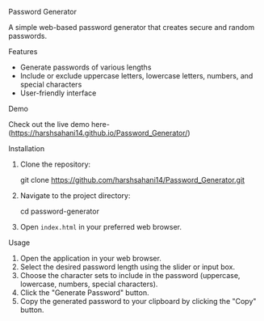 Password Generator

A simple web-based password generator that creates secure and random passwords.

Features

- Generate passwords of various lengths
- Include or exclude uppercase letters, lowercase letters, numbers, and special characters
- User-friendly interface

Demo

Check out the live demo here-(https://harshsahani14.github.io/Password_Generator/)

Installation

1. Clone the repository:
    
    git clone https://github.com/harshsahani14/Password_Generator.git
    
2. Navigate to the project directory:
    
    cd password-generator
    
3. Open `index.html` in your preferred web browser.

Usage

1. Open the application in your web browser.
2. Select the desired password length using the slider or input box.
3. Choose the character sets to include in the password (uppercase, lowercase, numbers, special characters).
4. Click the "Generate Password" button.
5. Copy the generated password to your clipboard by clicking the "Copy" button.
